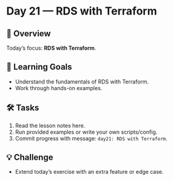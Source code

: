 # Day 21 — RDS with Terraform

## 📖 Overview
Today’s focus: **RDS with Terraform**.

## 🎯 Learning Goals
- Understand the fundamentals of RDS with Terraform.
- Work through hands-on examples.

## 🛠️ Tasks
1. Read the lesson notes here.
2. Run provided examples or write your own scripts/config.
3. Commit progress with message: `day21: RDS with Terraform`.

## 💡 Challenge
- Extend today’s exercise with an extra feature or edge case.
